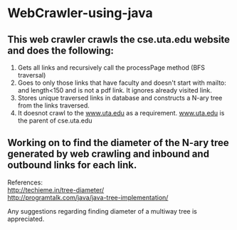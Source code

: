 # WebCrawler-using-java

## This web crawler crawls the cse.uta.edu website and does the following:  
1. Gets all links and recursively call the processPage method (BFS traversal)
2. Goes to only those links that have faculty and doesn't start with mailto: and length<150 and is not a pdf link. It ignores already visited link. 
3. Stores unique traversed links in database and constructs a N-ary tree from the links traversed.  
4. It doesnot crawl to the www.uta.edu as a requirement. www.uta.edu is the parent of cse.uta.edu

## Working on to find the diameter of the N-ary tree generated by web crawling and inbound and outbound links for each link.  

 References:   
 http://techieme.in/tree-diameter/  
 http://programtalk.com/java/java-tree-implementation/

Any suggestions regarding finding diameter of a multiway tree is appreciated.

